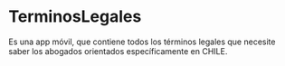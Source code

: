 # TerminosLegales
Es una app móvil, que contiene todos los términos legales que necesite saber los abogados orientados específicamente en CHILE.
